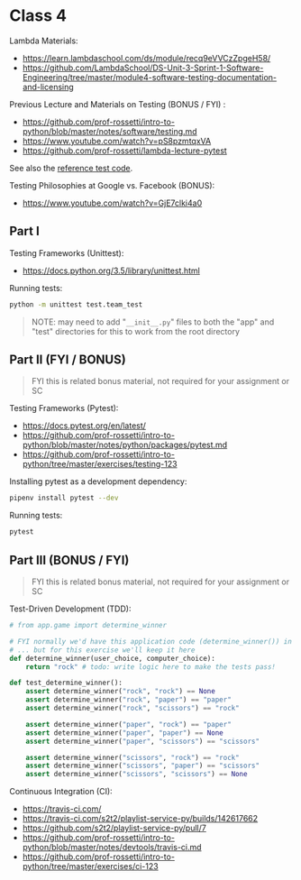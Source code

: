 

# Class 4

Lambda Materials:
  + https://learn.lambdaschool.com/ds/module/recq9eVVCzZpgeH58/
  + https://github.com/LambdaSchool/DS-Unit-3-Sprint-1-Software-Engineering/tree/master/module4-software-testing-documentation-and-licensing

Previous Lecture and Materials on Testing (BONUS / FYI) :
  + https://github.com/prof-rossetti/intro-to-python/blob/master/notes/software/testing.md
  + https://www.youtube.com/watch?v=pS8pzmtqxVA
  + https://github.com/prof-rossetti/lambda-lecture-pytest

See also the [reference test code](/test/).

Testing Philosophies at Google vs. Facebook (BONUS):
  + https://www.youtube.com/watch?v=GjE7clki4a0
 
## Part I

Testing Frameworks (Unittest):
  + https://docs.python.org/3.5/library/unittest.html

Running tests:

```sh
python -m unittest test.team_test
```

> NOTE: may need to add "`__init__.py`" files to both the "app" and "test" directories for this to work from the root directory

## Part II (FYI / BONUS)

> FYI this is related bonus material, not required for your assignment or SC

Testing Frameworks (Pytest):
  + https://docs.pytest.org/en/latest/
  + https://github.com/prof-rossetti/intro-to-python/blob/master/notes/python/packages/pytest.md
  + https://github.com/prof-rossetti/intro-to-python/tree/master/exercises/testing-123

Installing pytest as a development dependency:

```sh
pipenv install pytest --dev
```
Running tests:

```sh
pytest
```

## Part III (BONUS / FYI)

> FYI this is related bonus material, not required for your assignment or SC

Test-Driven Development (TDD):

```py
# from app.game import determine_winner

# FYI normally we'd have this application code (determine_winner()) in another file,
# ... but for this exercise we'll keep it here
def determine_winner(user_choice, computer_choice):
    return "rock" # todo: write logic here to make the tests pass!

def test_determine_winner():
    assert determine_winner("rock", "rock") == None
    assert determine_winner("rock", "paper") == "paper"
    assert determine_winner("rock", "scissors") == "rock"

    assert determine_winner("paper", "rock") == "paper"
    assert determine_winner("paper", "paper") == None
    assert determine_winner("paper", "scissors") == "scissors"

    assert determine_winner("scissors", "rock") == "rock"
    assert determine_winner("scissors", "paper") == "scissors"
    assert determine_winner("scissors", "scissors") == None
```

Continuous Integration (CI):
  + https://travis-ci.com/
  + https://travis-ci.com/s2t2/playlist-service-py/builds/142617662
  + https://github.com/s2t2/playlist-service-py/pull/7
  + https://github.com/prof-rossetti/intro-to-python/blob/master/notes/devtools/travis-ci.md
  + https://github.com/prof-rossetti/intro-to-python/tree/master/exercises/ci-123
